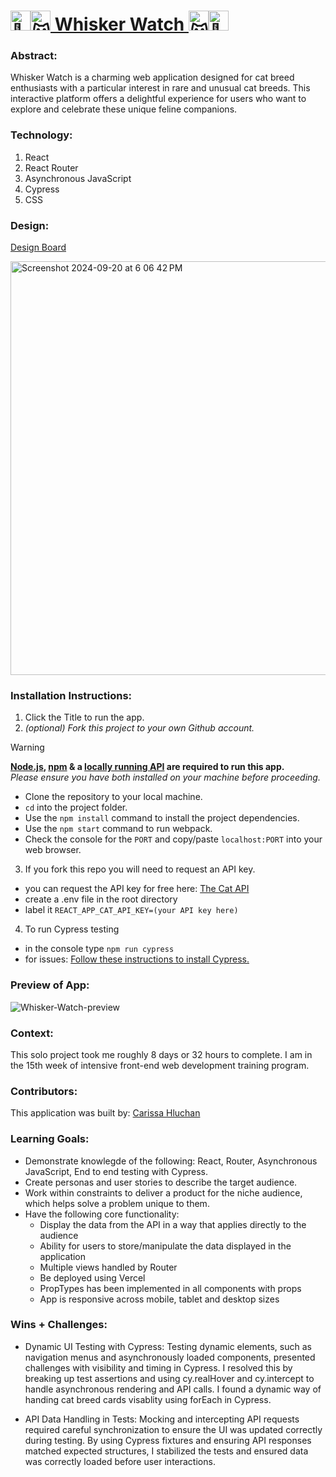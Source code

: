 # <picture><source srcset="https://fonts.gstatic.com/s/e/notoemoji/latest/1f43e/512.webp" type="image/webp"><img src="https://fonts.gstatic.com/s/e/notoemoji/latest/1f43e/512.gif" alt="🐾" width="32" height="32"></picture><picture><source srcset="https://fonts.gstatic.com/s/e/notoemoji/latest/1f63a/512.webp" type="image/webp"><img src="https://fonts.gstatic.com/s/e/notoemoji/latest/1f63a/512.gif" alt="😺" width="32" height="32"></picture>[ Whisker Watch ](https://whisker-watch.vercel.app/)<picture><source srcset="https://fonts.gstatic.com/s/e/notoemoji/latest/1f63a/512.webp" type="image/webp"><img src="https://fonts.gstatic.com/s/e/notoemoji/latest/1f63a/512.gif" alt="😺" width="32" height="32"></picture><picture><source srcset="https://fonts.gstatic.com/s/e/notoemoji/latest/1f43e/512.webp" type="image/webp"><img src="https://fonts.gstatic.com/s/e/notoemoji/latest/1f43e/512.gif" alt="🐾" width="32" height="32"></picture>

### Abstract:
[//]: <> (Briefly describe what you built and its features. What problem is the app solving? How does this application solve that problem?)
Whisker Watch is a charming web application designed for cat breed enthusiasts with a particular interest in rare and unusual cat breeds. This interactive platform offers a delightful experience for users who want to explore and celebrate these unique feline companions.

### Technology:
[//]: <> (Add technology you used for this project.) 
1. React
2. React Router
3. Asynchronous JavaScript
4. Cypress
5. CSS

### Design:
[Design Board](https://miro.com/app/board/uXjVLf8mZcs=/)

<img width="662" alt="Screenshot 2024-09-20 at 6 06 42 PM" src="https://github.com/user-attachments/assets/f17de73a-68c8-4756-b135-55b2d2f20b26">

### Installation Instructions:
[//]: <> (What steps does a person have to take to get your app cloned down and running?)
1. Click the Title to run the app.
2. _(optional) Fork this project to your own Github account._
> [!WARNING]
> **[Node.js](https://nodejs.org/en), [npm](https://www.npmjs.com/) & a [locally running API](https://github.com/turingschool-examples/overlook-api) are required to run this app.**<br>
  > _Please ensure you have both installed on your machine before proceeding._
  - Clone the repository to your local machine.
  - `cd` into the project folder.
  - Use the `npm install` command to install the project dependencies.
  - Use the `npm start` command to run webpack.
  - Check the console for the `PORT` and copy/paste `localhost:PORT` into your web browser.
3. If you fork this repo you will need to request an API key.
  - you can request the API key for free here: [The Cat API](https://thecatapi.com/#pricing)
  - create a .env file in the root directory
  - label it `REACT_APP_CAT_API_KEY=(your API key here)`
4. To run Cypress testing
- in the console type `npm run cypress`
- for issues: [Follow these instructions to install Cypress.](https://on.cypress.io/guides/installing-and-running#section-installing)

### Preview of App:
[//]: <> (Provide ONE gif or screenshot of your application - choose the "coolest" piece of functionality to show off.)
![Whisker-Watch-preview](https://github.com/user-attachments/assets/02289c9c-0d35-4857-b028-379489e83164)

### Context:
[//]: <> (Give some context for the project here. How long did you have to work on it? How far into the Turing program are you?)
This solo project took me roughly 8 days or 32 hours to complete. I am in the 15th week of intensive front-end web development training program.

### Contributors:
[//]: <> (Who worked on this application? Link to their GitHubs.)
This application was built by: [Carissa Hluchan](https://github.com/CarissaHluchan)

### Learning Goals:
[//]: <> (What were the learning goals of this project? What tech did you work with?)
- Demonstrate knowlegde of the following: React, Router, Asynchronous JavaScript, End to end testing with Cypress.
- Create personas and user stories to describe the target audience.
- Work within constraints to deliver a product for the niche audience, which helps solve a problem unique to them.
- Have the following core functionality:
  - Display the data from the API in a way that applies directly to the audience
  - Ability for users to store/manipulate the data displayed in the application
  - Multiple views handled by Router
  - Be deployed using Vercel
  - PropTypes has been implemented in all components with props
  - App is responsive across mobile, tablet and desktop sizes


### Wins + Challenges:
[//]: <> (What are 2-3 wins you have from this project? What were some challenges you faced - and how did you get over them?)
- Dynamic UI Testing with Cypress: Testing dynamic elements, such as navigation menus and asynchronously loaded components, presented challenges with visibility and timing in Cypress. I resolved this by breaking up test assertions and using cy.realHover and cy.intercept to handle asynchronous rendering and API calls. I found a dynamic way of handing cat breed cards visablity using forEach in Cypress.

- API Data Handling in Tests: Mocking and intercepting API requests required careful synchronization to ensure the UI was updated correctly during testing. By using Cypress fixtures and ensuring API responses matched expected structures, I stabilized the tests and ensured data was correctly loaded before user interactions.


